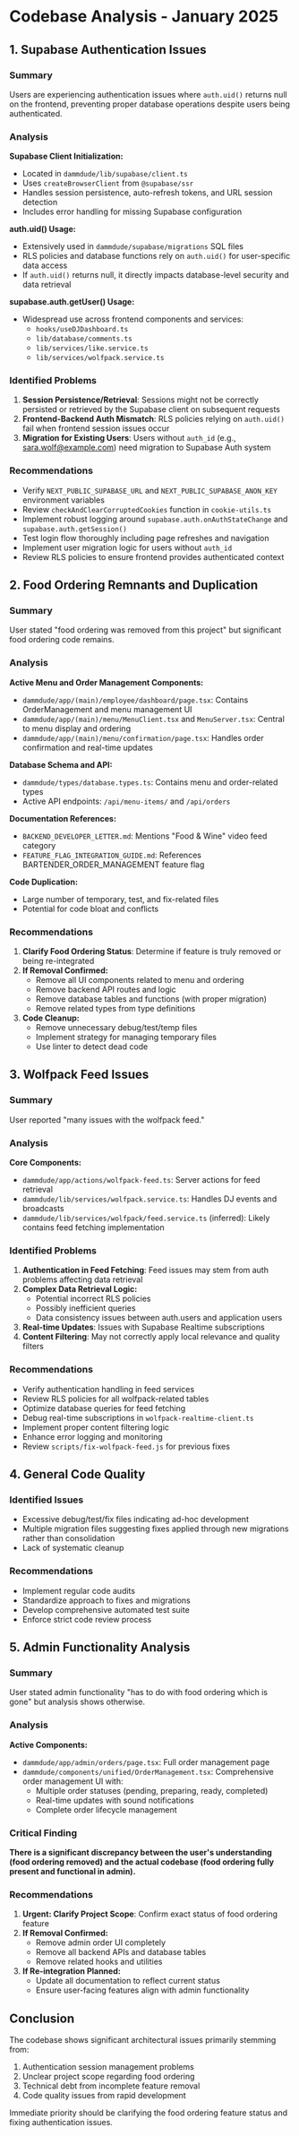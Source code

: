 # Codebase Analysis - January 2025

## 1. Supabase Authentication Issues

### Summary
Users are experiencing authentication issues where `auth.uid()` returns null on the frontend, preventing proper database operations despite users being authenticated.

### Analysis

**Supabase Client Initialization:**
- Located in `dammdude/lib/supabase/client.ts`
- Uses `createBrowserClient` from `@supabase/ssr`
- Handles session persistence, auto-refresh tokens, and URL session detection
- Includes error handling for missing Supabase configuration

**auth.uid() Usage:**
- Extensively used in `dammdude/supabase/migrations` SQL files
- RLS policies and database functions rely on `auth.uid()` for user-specific data access
- If `auth.uid()` returns null, it directly impacts database-level security and data retrieval

**supabase.auth.getUser() Usage:**
- Widespread use across frontend components and services:
  - `hooks/useDJDashboard.ts`
  - `lib/database/comments.ts`
  - `lib/services/like.service.ts`
  - `lib/services/wolfpack.service.ts`

### Identified Problems

1. **Session Persistence/Retrieval**: Sessions might not be correctly persisted or retrieved by the Supabase client on subsequent requests
2. **Frontend-Backend Auth Mismatch**: RLS policies relying on `auth.uid()` fail when frontend session issues occur
3. **Migration for Existing Users**: Users without `auth_id` (e.g., sara.wolf@example.com) need migration to Supabase Auth system

### Recommendations

- Verify `NEXT_PUBLIC_SUPABASE_URL` and `NEXT_PUBLIC_SUPABASE_ANON_KEY` environment variables
- Review `checkAndClearCorruptedCookies` function in `cookie-utils.ts`
- Implement robust logging around `supabase.auth.onAuthStateChange` and `supabase.auth.getSession()`
- Test login flow thoroughly including page refreshes and navigation
- Implement user migration logic for users without `auth_id`
- Review RLS policies to ensure frontend provides authenticated context

## 2. Food Ordering Remnants and Duplication

### Summary
User stated "food ordering was removed from this project" but significant food ordering code remains.

### Analysis

**Active Menu and Order Management Components:**
- `dammdude/app/(main)/employee/dashboard/page.tsx`: Contains OrderManagement and menu management UI
- `dammdude/app/(main)/menu/MenuClient.tsx` and `MenuServer.tsx`: Central to menu display and ordering
- `dammdude/app/(main)/menu/confirmation/page.tsx`: Handles order confirmation and real-time updates

**Database Schema and API:**
- `dammdude/types/database.types.ts`: Contains menu and order-related types
- Active API endpoints: `/api/menu-items/` and `/api/orders`

**Documentation References:**
- `BACKEND_DEVELOPER_LETTER.md`: Mentions "Food & Wine" video feed category
- `FEATURE_FLAG_INTEGRATION_GUIDE.md`: References BARTENDER_ORDER_MANAGEMENT feature flag

**Code Duplication:**
- Large number of temporary, test, and fix-related files
- Potential for code bloat and conflicts

### Recommendations

1. **Clarify Food Ordering Status**: Determine if feature is truly removed or being re-integrated
2. **If Removal Confirmed:**
   - Remove all UI components related to menu and ordering
   - Remove backend API routes and logic
   - Remove database tables and functions (with proper migration)
   - Remove related types from type definitions
3. **Code Cleanup:**
   - Remove unnecessary debug/test/temp files
   - Implement strategy for managing temporary files
   - Use linter to detect dead code

## 3. Wolfpack Feed Issues

### Summary
User reported "many issues with the wolfpack feed."

### Analysis

**Core Components:**
- `dammdude/app/actions/wolfpack-feed.ts`: Server actions for feed retrieval
- `dammdude/lib/services/wolfpack.service.ts`: Handles DJ events and broadcasts
- `dammdude/lib/services/wolfpack/feed.service.ts` (inferred): Likely contains feed fetching implementation

### Identified Problems

1. **Authentication in Feed Fetching**: Feed issues may stem from auth problems affecting data retrieval
2. **Complex Data Retrieval Logic:**
   - Potential incorrect RLS policies
   - Possibly inefficient queries
   - Data consistency issues between auth.users and application users
3. **Real-time Updates**: Issues with Supabase Realtime subscriptions
4. **Content Filtering**: May not correctly apply local relevance and quality filters

### Recommendations

- Verify authentication handling in feed services
- Review RLS policies for all wolfpack-related tables
- Optimize database queries for feed fetching
- Debug real-time subscriptions in `wolfpack-realtime-client.ts`
- Implement proper content filtering logic
- Enhance error logging and monitoring
- Review `scripts/fix-wolfpack-feed.js` for previous fixes

## 4. General Code Quality

### Identified Issues

- Excessive debug/test/fix files indicating ad-hoc development
- Multiple migration files suggesting fixes applied through new migrations rather than consolidation
- Lack of systematic cleanup

### Recommendations

- Implement regular code audits
- Standardize approach to fixes and migrations
- Develop comprehensive automated test suite
- Enforce strict code review process

## 5. Admin Functionality Analysis

### Summary
User stated admin functionality "has to do with food ordering which is gone" but analysis shows otherwise.

### Analysis

**Active Components:**
- `dammdude/app/admin/orders/page.tsx`: Full order management page
- `dammdude/components/unified/OrderManagement.tsx`: Comprehensive order management UI with:
  - Multiple order statuses (pending, preparing, ready, completed)
  - Real-time updates with sound notifications
  - Complete order lifecycle management

### Critical Finding
**There is a significant discrepancy between the user's understanding (food ordering removed) and the actual codebase (food ordering fully present and functional in admin).**

### Recommendations

1. **Urgent: Clarify Project Scope**: Confirm exact status of food ordering feature
2. **If Removal Confirmed:**
   - Remove admin order UI completely
   - Remove all backend APIs and database tables
   - Remove related hooks and utilities
3. **If Re-integration Planned:**
   - Update all documentation to reflect current status
   - Ensure user-facing features align with admin functionality

## Conclusion

The codebase shows significant architectural issues primarily stemming from:
1. Authentication session management problems
2. Unclear project scope regarding food ordering
3. Technical debt from incomplete feature removal
4. Code quality issues from rapid development

Immediate priority should be clarifying the food ordering feature status and fixing authentication issues.